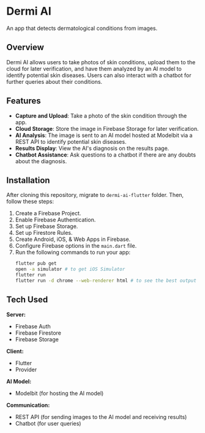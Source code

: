 # Dermi AI
An app that detects dermatological conditions from images.

## Overview
Dermi AI allows users to take photos of skin conditions, upload them to the cloud for later verification, and have them analyzed by an AI model to identify potential skin diseases. Users can also interact with a chatbot for further queries about their conditions.

## Features
- **Capture and Upload**: Take a photo of the skin condition through the app.
- **Cloud Storage**: Store the image in Firebase Storage for later verification.
- **AI Analysis**: The image is sent to an AI model hosted at Modelbit via a REST API to identify potential skin diseases.
- **Results Display**: View the AI's diagnosis on the results page.
- **Chatbot Assistance**: Ask questions to a chatbot if there are any doubts about the diagnosis.

## Installation
After cloning this repository, migrate to `dermi-ai-flutter` folder. Then, follow these steps:

1. Create a Firebase Project.
2. Enable Firebase Authentication.
3. Set up Firebase Storage.
4. Set up Firestore Rules.
5. Create Android, iOS, & Web Apps in Firebase.
6. Configure Firebase options in the `main.dart` file.
7. Run the following commands to run your app:
   ```bash
   flutter pub get
   open -a simulator # to get iOS Simulator
   flutter run
   flutter run -d chrome --web-renderer html # to see the best output
## Tech Used

**Server:**
- Firebase Auth
- Firebase Firestore
- Firebase Storage

**Client:**
- Flutter
- Provider

**AI Model:**
- Modelbit (for hosting the AI model)

**Communication:**
- REST API (for sending images to the AI model and receiving results)
- Chatbot (for user queries)

